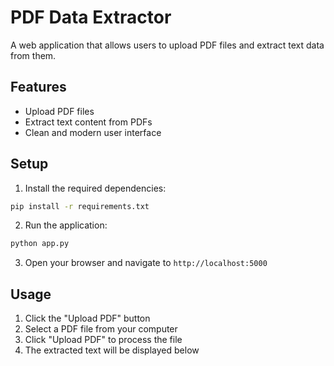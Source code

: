 # PDF Data Extractor

A web application that allows users to upload PDF files and extract text data from them.

## Features

- Upload PDF files
- Extract text content from PDFs
- Clean and modern user interface

## Setup

1. Install the required dependencies:
```bash
pip install -r requirements.txt
```

2. Run the application:
```bash
python app.py
```

3. Open your browser and navigate to `http://localhost:5000`

## Usage

1. Click the "Upload PDF" button
2. Select a PDF file from your computer
3. Click "Upload PDF" to process the file
4. The extracted text will be displayed below
